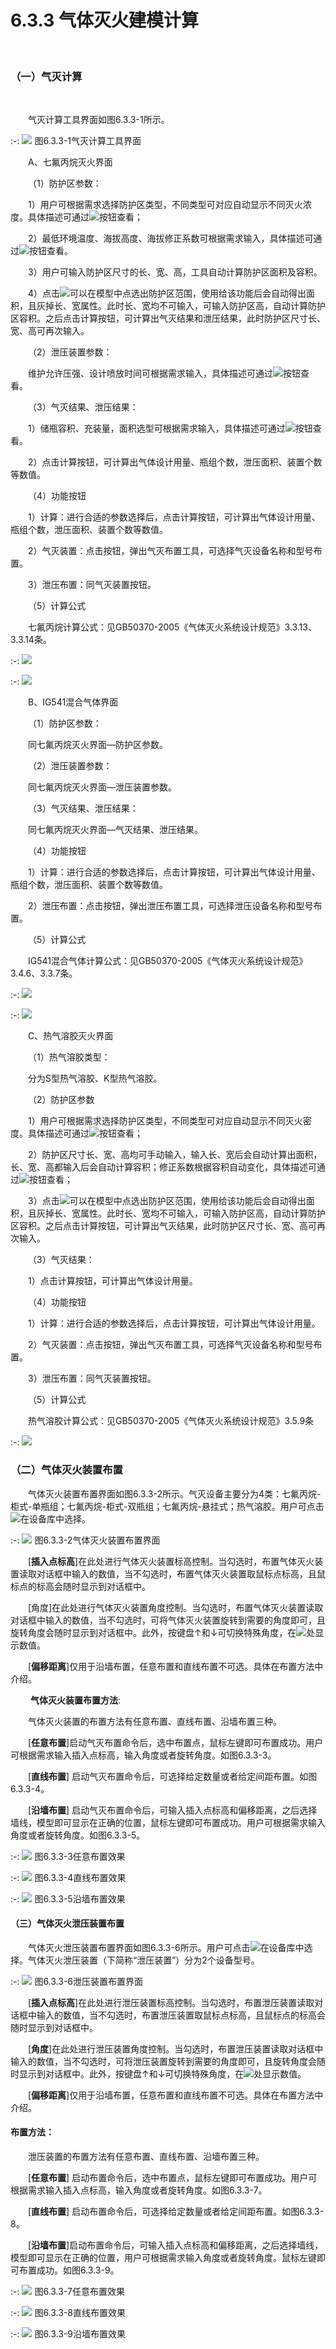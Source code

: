 # 6.3.3 气体灭火建模计算
<br/>

### （一）气灭计算
<br/>

&emsp;&emsp;气灭计算工具界面如图6.3.3\-1所示。
<br/>

:-: ![](images/308.png)
图6.3.3\-1气灭计算工具界面
<br/>

&emsp;&emsp;A、七氟丙烷灭火界面

&emsp;&emsp;（1）防护区参数：

&emsp;&emsp;1）用户可根据需求选择防护区类型，不同类型可对应自动显示不同灭火浓度。具体描述可通过![](images/screenshot_1620807151347.png)按钮查看；

&emsp;&emsp;2）最低环境温度、海拔高度、海拔修正系数可根据需求输入，具体描述可通过![](images/screenshot_1620807172844.png)按钮查看。

&emsp;&emsp;3）用户可输入防护区尺寸的长、宽、高，工具自动计算防护区面积及容积。

&emsp;&emsp;4）点击![](images/screenshot_1620807194936.png)可以在模型中点选出防护区范围，使用给该功能后会自动得出面积，且灰掉长、宽属性。此时长、宽均不可输入，可输入防护区高，自动计算防护区容积。之后点击计算按钮，可计算出气灭结果和泄压结果，此时防护区尺寸长、宽、高可再次输入。

&emsp;&emsp;（2）泄压装置参数：

&emsp;&emsp;维护允许压强、设计喷放时间可根据需求输入，具体描述可通过![](images/screenshot_1620807269137.png)按钮查看。

&emsp;&emsp;（3）气灭结果、泄压结果：

&emsp;&emsp;1）储瓶容积、充装量，面积选型可根据需求输入，具体描述可通过![](images/screenshot_1620807290218.png)按钮查看。

&emsp;&emsp;2）点击计算按钮，可计算出气体设计用量、瓶组个数，泄压面积、装置个数等数值。

&emsp;&emsp;（4）功能按钮

&emsp;&emsp;1）计算：进行合适的参数选择后，点击计算按钮，可计算出气体设计用量、瓶组个数，泄压面积、装置个数等数值。

&emsp;&emsp;2）气灭装置：点击按钮，弹出气灭布置工具，可选择气灭设备名称和型号布置。

&emsp;&emsp;3）泄压布置：同气灭装置按钮。

&emsp;&emsp;（5）计算公式

&emsp;&emsp;七氟丙烷计算公式：见GB50370-2005《气体灭火系统设计规范》3.3.13、3.3.14条。

:-: ![](images/309.png)

:-: ![](images/310.png)

&emsp;&emsp;B、IG541混合气体界面

&emsp;&emsp;（1）防护区参数：

&emsp;&emsp;同七氟丙烷灭火界面—防护区参数。

&emsp;&emsp;（2）泄压装置参数：

&emsp;&emsp;同七氟丙烷灭火界面—泄压装置参数。

&emsp;&emsp;（3）气灭结果、泄压结果：

&emsp;&emsp;同七氟丙烷灭火界面—气灭结果、泄压结果。

&emsp;&emsp;（4）功能按钮

&emsp;&emsp;1）计算：进行合适的参数选择后，点击计算按钮，可计算出气体设计用量、瓶组个数，泄压面积、装置个数等数值。

&emsp;&emsp;2）泄压布置：点击按钮，弹出泄压布置工具，可选择泄压设备名称和型号布置。

&emsp;&emsp;（5）计算公式

&emsp;&emsp;IG541混合气体计算公式：见GB50370-2005《气体灭火系统设计规范》3.4.6、3.3.7条。

:-: ![](images/311.png)

:-: ![](images/312.png)


&emsp;&emsp;C、热气溶胶灭火界面

&emsp;&emsp;（1）热气溶胶类型：

&emsp;&emsp;分为S型热气溶胶、K型热气溶胶。

&emsp;&emsp;（2）防护区参数

&emsp;&emsp;1）用户可根据需求选择防护区类型，不同类型可对应自动显示不同灭火密度。具体描述可通过![](images/screenshot_1620807826740.png)按钮查看；

&emsp;&emsp;2）防护区尺寸长、宽、高均可手动输入，输入长、宽后会自动计算出面积，长、宽、高都输入后会自动计算容积；修正系数根据容积自动变化，具体描述可通过![](images/screenshot_1620807855520.png)按钮查看；

&emsp;&emsp;3）点击![](images/screenshot_1620807870443.png)可以在模型中点选出防护区范围，使用给该功能后会自动得出面积，且灰掉长、宽属性。此时长、宽均不可输入，可输入防护区高，自动计算防护区容积。之后点击计算按钮，可计算出气灭结果，此时防护区尺寸长、宽、高可再次输入。

&emsp;&emsp;（3）气灭结果：

&emsp;&emsp;1）点击计算按钮，可计算出气体设计用量。

&emsp;&emsp;（4）功能按钮

&emsp;&emsp;1）计算：进行合适的参数选择后，点击计算按钮，可计算出气体设计用量。

&emsp;&emsp;2）气灭装置：点击按钮，弹出气灭布置工具，可选择气灭设备名称和型号布置。

&emsp;&emsp;3）泄压布置：同气灭装置按钮。

&emsp;&emsp;（5）计算公式

&emsp;&emsp;热气溶胶计算公式：见GB50370-2005《气体灭火系统设计规范》3.5.9条

:-: ![](images/313.png)

### （二）气体灭火装置布置

&emsp;&emsp;气体灭火装置布置界面如图6.3.3\-2所示。气灭设备主要分为4类：七氟丙烷\-柜式\-单瓶组；七氟丙烷\-柜式\-双瓶组；七氟丙烷\-悬挂式；热气溶胶。用户可点击![](images/screenshot_1620808112891.png)在设备库中选择。


:-: ![](images/314.png)
图6.3.3\-2气体灭火装置布置界面

&emsp;&emsp;[**插入点标高**\]在此处进行气体灭火装置标高控制。当勾选时，布置气体灭火装置读取对话框中输入的数值，当不勾选时，布置气体灭火装置取鼠标点标高，且鼠标点的标高会随时显示到对话框中。

&emsp;&emsp;[角度\]在此处进行气体灭火装置角度控制。当勾选时，布置气体灭火装置读取对话框中输入的数值，当不勾选时，可将气体灭火装置旋转到需要的角度即可，且旋转角度会随时显示到对话框中。此外，按键盘↑和↓可切换特殊角度，在![](file:///C:\Users\pkpm\AppData\Local\Temp\ksohtml4224\wps257.png)处显示数值。

&emsp;&emsp;[**偏移距离**\]仅用于沿墙布置，任意布置和直线布置不可选。具体在布置方法中介绍。

&emsp;&emsp; **气体灭火装置布置方法**:

&emsp;&emsp;气体灭火装置的布置方法有任意布置、直线布置、沿墙布置三种。

&emsp;&emsp;[**任意布置**\]启动气灭布置命令后，选中布置点，鼠标左键即可布置成功。用户可根据需求输入插入点标高，输入角度或者旋转角度。如图6.3.3\-3。

&emsp;&emsp;[**直线布置**\] 启动气灭布置命令后，可选择给定数量或者给定间距布置。如图6.3.3\-4。

&emsp;&emsp;[**沿墙布置**\] 启动气灭布置命令后，可输入插入点标高和偏移距离，之后选择墙线，模型即可显示在正确的位置，鼠标左键即可布置成功。用户可根据需求输入角度或者旋转角度。如图6.3.3\-5。


:-: ![](images/315.png)
图6.3.3\-3任意布置效果


:-: ![](images/316.png)
图6.3.3\-4直线布置效果


:-: ![](images/317.png)
图6.3.3\-5沿墙布置效果

#### **（三）气体灭火泄压装置布置**

&emsp;&emsp;气体灭火泄压装置布置界面如图6.3.3\-6所示。用户可点击![](images/screenshot_1620809406135.png)在设备库中选择。气体灭火泄压装置（下简称“泄压装置”）分为2个设备型号。


:-: ![](images/318.png)
图6.3.3\-6泄压装置布置界面

&emsp;&emsp;[**插入点标高**\]在此处进行泄压装置标高控制。当勾选时，布置泄压装置读取对话框中输入的数值，当不勾选时，布置泄压装置取鼠标点标高，且鼠标点的标高会随时显示到对话框中。

&emsp;&emsp;[**角度**\]在此处进行泄压装置角度控制。当勾选时，布置泄压装置读取对话框中输入的数值，当不勾选时，可将泄压装置旋转到需要的角度即可，且旋转角度会随时显示到对话框中。此外，按键盘↑和↓可切换特殊角度，在![](file:///C:\Users\pkpm\AppData\Local\Temp\ksohtml4224\wps263.png)处显示数值。

&emsp;&emsp;[**偏移距离**\]仅用于沿墙布置，任意布置和直线布置不可选。具体在布置方法中介绍。

#### 布置方法：

&emsp;&emsp;泄压装置的布置方法有任意布置、直线布置、沿墙布置三种。

&emsp;&emsp;[**任意布置**\] 启动布置命令后，选中布置点，鼠标左键即可布置成功。用户可根据需求输入插入点标高，输入角度或者旋转角度。如图6.3.3\-7。

&emsp;&emsp;[**直线布置**\] 启动布置命令后，可选择给定数量或者给定间距布置。如图6.3.3\-8。

&emsp;&emsp;[**沿墙布置**\]启动布置命令后，可输入插入点标高和偏移距离，之后选择墙线，模型即可显示在正确的位置，用户可根据需求输入角度或者旋转角度。鼠标左键即可布置成功。如图6.3.3\-9。

:-: ![](images/319.png)
图6.3.3\-7任意布置效果


:-: ![](images/320.png)
图6.3.3\-8直线布置效果


:-: ![](images/321.png)
图6.3.3\-9沿墙布置效果